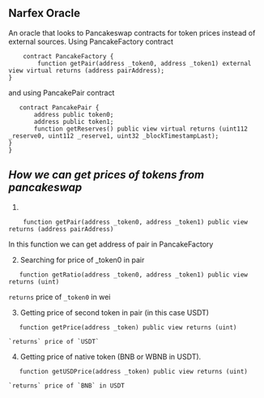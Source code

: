## Narfex Oracle

An oracle that looks to Pancakeswap contracts for token prices instead of external sources. Using PancakeFactory contract
```solidity
    contract PancakeFactory {
    	function getPair(address _token0, address _token1) external view virtual returns (address pairAddress);
}
```

and using PancakePair contract
 ```solidity
    contract PancakePair {
    	address public token0;
    	address public token1;
    	function getReserves() public view virtual returns (uint112 _reserve0, uint112 _reserve1, uint32 _blockTimestampLast);
}
}
```

## ***How we can get prices of tokens from pancakeswap***
1. 
```solidity
    function getPair(address _token0, address _token1) public view returns (address pairAddress)
```
   In this function we can get address of pair in PancakeFactory
   

2. Searching for price of _token0 in pair
```solidity
   function getRatio(address _token0, address _token1) public view returns (uint)
```
   `returns` price of `_token0` in wei
   
3. Getting price of second token in pair (in this case USDT)
```solidity
   function getPrice(address _token) public view returns (uint)
```
    `returns` price of `USDT`

4. Getting price of native token (BNB or WBNB in USDT).   
```solidity
   function getUSDPrice(address _token) public view returns (uint)
```
    `returns` price of `BNB` in USDT

